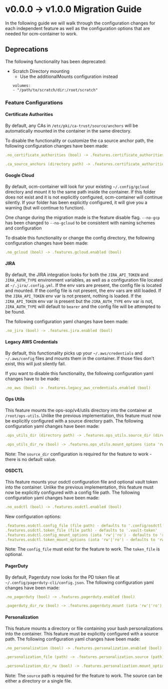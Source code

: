 # v0.0.0 -> v1.0.0 Migration Guide

In the following guide we will walk through the configuration changes for each independent feature as well as the configuration options that are needed for ocm-container to work.

## Deprecations
The following functionality has been deprecated:

* Scratch Directory mounting
  * Use the additionalMounts configuration instead  
  ```
  volumes:
  - "/path/to/scratch/dir:/root/scratch"
  ```

### Feature Configurations

#### Certificate Authorities
By default, any CAs in `/etc/pki/ca-trust/source/anchors` will be automatically mounted in the container in the same directory.

To disable the functionality or customize the ca source anchor path, the following configuration changes have been made:

```yaml
.no_certificate_authorities (bool) -> .features.certificate_authorities.enabled (bool)

.ca_source_anchors (directory path) -> .features.certificate_authorities.source_anchors
```

#### Google Cloud
By default, ocm-container will look for your existing `~/.config/gcloud` directory and mount it to the same path inside the container. If this folder does not exist and it is not explicitly configured, ocm-container will continue silently. If your folder has been explicitly configured, it will give you a warning (but will continue to function). 

One change during the migration made is the feature disable flag. `--no-gcp` has been changed to `--no-gcloud` to be consistent with naming schemes and configuration

To disable this functionality or change the config directory, the following configuration changes have been made:

```yaml
.no_gcloud (bool) -> .features.gcloud.enabled (bool)
```

#### JIRA
By default, the JIRA integration looks for both the `JIRA_API_TOKEN` and `JIRA_AUTH_TYPE` environment variables, as well as a configuration file located at `~/.jira/.config.yml`. If the env vars are present, the config file is located and mounted. If the config file is not present, the env vars are still loaded. If the `JIRA_API_TOKEN` env var is not present, nothing is loaded. If the `JIRA_API_TOKEN` env var is present but the `JIRA_AUTH_TYPE` env var is not, `JIRA_AUTH_TYPE` will default to `bearer` and the config file will be attempted to be found.

The following configuration yaml changes have been made:

```yaml
.no_jira (bool) -> .features.jira.enabled (bool)
```

#### Legacy AWS Credentials
By default, this functionality picks up your `~/.aws/credentials` and `~/.aws/config` files and mounts them in the container. If those files don't exist, this will just silently fail.

If you want to disable this functionality, the following configuration yaml changes have to be made:

```yaml
.no_aws (bool) -> .features.legacy_aws_credentials.enabled (bool)
```

#### Ops Utils
This feature mounts the ops-sop/v4/utils directory into the container at `/root/ops-utils`. Unlike the previous implementation, this feature must now be explicitly configured with a source directory path. The following configuration yaml changes have been made:

```yaml
.ops_utils_dir (directory path) -> .features.ops_utils.source_dir (directory path)

.ops_utils_dir_rw (bool) -> .features.ops_utils.mount_options (iota 'rw'|'ro')
```

Note: The `source_dir` configuration is required for the feature to work - there is no default value.

#### OSDCTL
This feature mounts your osdctl configuration file and optional vault token into the container. Unlike the previous implementation, this feature must now be explicitly configured with a config file path. The following configuration yaml changes have been made:

```yaml
.no_osdctl (bool) -> .features.osdctl.enabled (bool)
```

New configuration options:
```yaml
.features.osdctl.config_file (file path) - defaults to '.config/osdctl'
.features.osdctl.token_file (file path) - defaults to '.vault-token'
.features.osdctl.config_mount_options (iota 'rw'|'ro') - defaults to 'ro'
.features.osdctl.token_mount_options (iota 'rw'|'ro') - defaults to 'rw'
```

Note: The `config_file` must exist for the feature to work. The `token_file` is optional.

#### PagerDuty
By default, Pagerduty now looks for the PD token file at `~/.config/pagerduty-cli/config.json`. The following configuration yaml changes have been made:

```yaml
.no_pagerduty (bool) -> .features.pagerduty.enabled (bool)

.pagerduty_dir_rw (bool) -> .features.pagerduty.mount (iota 'rw'|'ro')
```

#### Personalization
This feature mounts a directory or file containing your bash personalizations into the container. This feature must be explicitly configured with a source path. The following configuration yaml changes have been made:

```yaml
.no_personalization (bool) -> .features.personalization.enabled (bool)

.personalization_file (path) -> .features.personalization.source (path)

.personalization_dir_rw (bool) -> .features.personalization.mount_options (iota 'rw'|'ro')
```

Note: The `source` path is required for the feature to work. The source can be either a directory or a single file.
